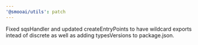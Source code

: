 ```yaml
---
'@smooai/utils': patch
---
```


Fixed sqsHandler and updated createEntryPoints to have wildcard exports intead of discrete as well as adding typesVersions to package.json.
